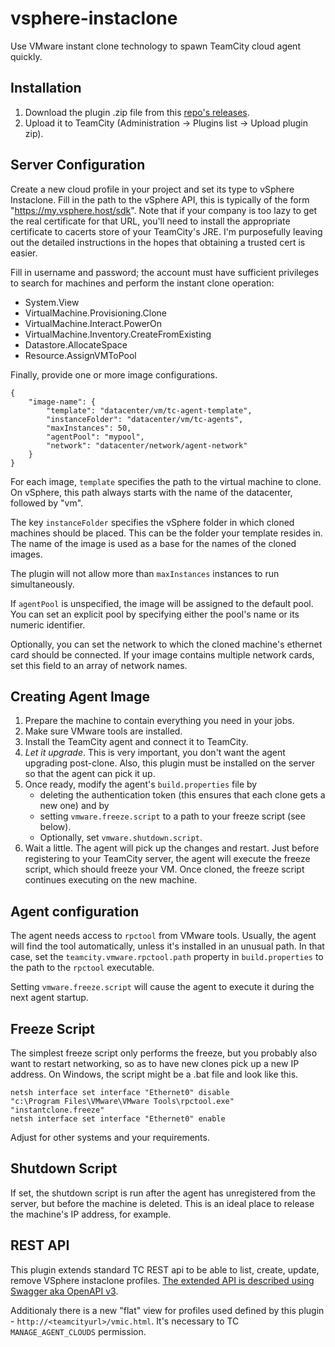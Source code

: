 # vsphere-instaclone

Use VMware instant clone technology to spawn TeamCity cloud agent quickly.

## Installation

1. Download the plugin .zip file from this [repo's releases](https://github.com/avast/vsphere-instaclone/releases).
2. Upload it to TeamCity (Administration -> Plugins list -> Upload plugin zip).

## Server Configuration

Create a new cloud profile in your project and set its type to vSphere Instaclone.
Fill in the path to the vSphere API, this is typically of the form "https://my.vsphere.host/sdk".
Note that if your company is too lazy to get the real certificate for that URL,
you'll need to install the appropriate certificate to cacerts store
of your TeamCity's JRE. I'm purposefully leaving out the detailed instructions
in the hopes that obtaining a trusted cert is easier.

Fill in username and password; the account must have sufficient privileges
to search for machines and perform the instant clone operation:

* System.View
* VirtualMachine.Provisioning.Clone
* VirtualMachine.Interact.PowerOn
* VirtualMachine.Inventory.CreateFromExisting
* Datastore.AllocateSpace
* Resource.AssignVMToPool

Finally, provide one or more image configurations.

    {
        "image-name": {
            "template": "datacenter/vm/tc-agent-template",
            "instanceFolder": "datacenter/vm/tc-agents",
            "maxInstances": 50,
            "agentPool": "mypool",
            "network": "datacenter/network/agent-network"
        }
    }

For each image, `template` specifies the path to the virtual machine to clone.
On vSphere, this path always starts with the name of the datacenter, followed by "vm".

The key `instanceFolder` specifies the vSphere folder in which cloned machines should
be placed. This can be the folder your template resides in.
The name of the image is used as a base for the names of the cloned images.

The plugin will not allow more than `maxInstances` instances to run simultaneously.

If `agentPool` is unspecified, the image will be assigned to the default pool.
You can set an explicit pool by specifying either the pool's name or its
numeric identifier.

Optionally, you can set the network to which the cloned machine's ethernet card should
be connected. If your image contains multiple network cards, set this field to an
array of network names.

## Creating Agent Image

1. Prepare the machine to contain everything you need in your jobs.
2. Make sure VMware tools are installed.
3. Install the TeamCity agent and connect it to TeamCity.
4. *Let it upgrade*. This is very important, you don't want the agent upgrading post-clone.
   Also, this plugin must be installed on the server so that the agent can pick it up.
5. Once ready, modify the agent's `build.properties` file by
   * deleting the authentication token (this ensures that each clone gets a new one) and by
   * setting `vmware.freeze.script` to a path to your freeze script (see below).
   * Optionally, set `vmware.shutdown.script`.
6. Wait a little. The agent will pick up the changes and restart. Just before registering
   to your TeamCity server, the agent will execute the freeze script, which should freeze your VM.
   Once cloned, the freeze script continues executing on the new machine.

## Agent configuration

The agent needs access to `rpctool` from VMware tools.
Usually, the agent will find the tool automatically, unless it's installed in an unusual path.
In that case, set the `teamcity.vmware.rpctool.path` property in `build.properties`
to the path to the `rpctool` executable.

Setting `vmware.freeze.script` will cause the agent to execute it during the next agent startup.

## Freeze Script

The simplest freeze script only performs the freeze, but you probably also want
to restart networking, so as to have new clones pick up a new IP address.
On Windows, the script might be a .bat file and look like this.

    netsh interface set interface "Ethernet0" disable
    "c:\Program Files\VMware\VMware Tools\rpctool.exe" "instantclone.freeze"
    netsh interface set interface "Ethernet0" enable

Adjust for other systems and your requirements.

## Shutdown Script

If set, the shutdown script is run after the agent has unregistered
from the server, but before the machine is deleted.
This is an ideal place to release the machine's IP address, for example.

## REST API
This plugin extends standard TC REST api to be able to list, create, update, remove VSphere instaclone profiles. 
[The extended API is described using Swagger aka OpenAPI v3](/etc/api/webapi.yaml).

Additionaly there is a new "flat" view for profiles used defined by this plugin - `http://<teamcityurl>/vmic.html`. 
It's necessary to TC `MANAGE_AGENT_CLOUDS` permission.